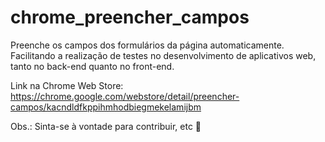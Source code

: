 # chrome_preencher_campos
Preenche os campos dos formulários da página automaticamente. Facilitando a realização de testes no desenvolvimento de aplicativos web, tanto no back-end quanto no front-end.

Link na Chrome Web Store: https://chrome.google.com/webstore/detail/preencher-campos/kacndldfkppihmhodbiegmekelamijbm


Obs.: Sinta-se à vontade para contribuir, etc :raised_hands:

